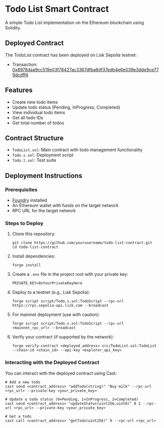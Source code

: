 # Todo List Smart Contract

A simple Todo List implementation on the Ethereum blockchain using Solidity.

## Deployed Contract

The TodoList contract has been deployed on Lisk Sepolia testnet:
- Transaction: [0x8978daa9cc519e03f76427ac3367dfba8df37edb4e6e039e3dde9ce779dcdff4](https://sepolia-blockscout.lisk.com/tx/0x8978daa9cc519e03f76427ac3367dfba8df37edb4e6e039e3dde9ce779dcdff4)

## Features

- Create new todo items
- Update todo status (Pending, InProgress, Completed)
- View individual todo items
- Get all todo IDs
- Get total number of todos

## Contract Structure

- `TodoList.sol`: Main contract with todo management functionality
- `Todo.s.sol`: Deployment script
- `Todo.t.sol`: Test suite

## Deployment Instructions

### Prerequisites
- [Foundry](https://book.getfoundry.sh/getting-started/installation) installed
- An Ethereum wallet with funds on the target network
- RPC URL for the target network

### Steps to Deploy

1. Clone this repository:
   ```shell
   git clone https://github.com/yourusername/todo-list-contract.git
   cd todo-list-contract
   ```

2. Install dependencies:
   ```shell
   forge install
   ```

3. Create a `.env` file in the project root with your private key:
   ```
   PRIVATE_KEY=0xYourPrivateKeyHere
   ```

4. Deploy to a testnet (e.g., Lisk Sepolia):
   ```shell
   forge script script/Todo.s.sol:TodoScript --rpc-url https://rpc.sepolia-api.lisk.com --broadcast
   ```

5. For mainnet deployment (use with caution):
   ```shell
   forge script script/Todo.s.sol:TodoScript --rpc-url <mainnet_rpc_url> --broadcast
   ```

6. Verify your contract (if supported by the network):
   ```shell
   forge verify-contract <deployed_address> src/TodoList.sol:TodoList --chain-id <chain_id> --api-key <explorer_api_key>
   ```

### Interacting with the Deployed Contract

You can interact with the deployed contract using Cast:

```shell
# Add a new todo
cast send <contract_address> "addTodo(string)" "Buy milk" --rpc-url <rpc_url> --private-key <your_private_key>

# Update a todo status (0=Pending, 1=InProgress, 2=Completed)
cast send <contract_address> "updateStatus(uint256,uint8)" 0 2 --rpc-url <rpc_url> --private-key <your_private_key>

# Get a todo
cast call <contract_address> "getTodo(uint256)" 0 --rpc-url <rpc_url>
```
